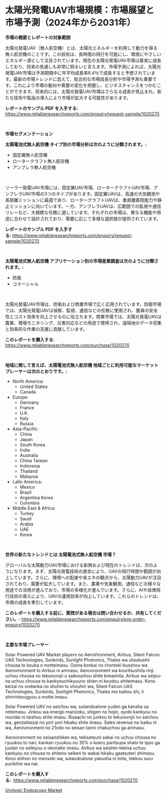 <p><h1>太陽光発電UAV市場規模：市場展望と市場予測（2024年から2031年）</h1></p><p><strong>市場の概要とレポートの対象範囲</strong></p>
<p><p>太陽光発電UAV（無人航空機）とは、太陽光エネルギーを利用して動力を得る無人航空機のことです。この技術は、長時間の飛行を可能にし、環境にやさしいエネルギー源として注目されています。現在の太陽光発電UAV市場は着実に成長しており、将来の見通しも非常に明るいと言えます。市場予測によれば、太陽光発電UAV市場は予測期間中に年平均成長率6.4％で成長すると予想されています。最新の市場トレンドに加えて、総合的な市場成長分析や市場予測も重要です。これにより市場の動向や需要の変化を把握し、ビジネスチャンスをつかむことができます。将来的には、太陽光発電UAV市場はさらなる成長が見込まれ、新たな技術や製品の導入により市場が拡大する可能性があります。</p></p>
<p><strong>レポートのサンプル PDF を入手する:</strong> <a href="https://www.reliableresearchreports.com/enquiry/request-sample/1020270">https://www.reliableresearchreports.com/enquiry/request-sample/1020270</a></p>
<p>&nbsp;</p>
<p><strong>市場セグメンテーション</strong></p>
<p><strong>太陽電池式無人航空機 タイプ別の市場分析は次のように分類されます。:</strong></p>
<p><ul><li>固定翼無人航空機</li><li>ロータークラフト無人航空機</li><li>アンブレラ無人航空機</li></ul></p>
<p>&nbsp;</p>
<p><p>ソーラー発電UAV市場には、固定翼UAV市場、ロータークラフトUAV市場、アンブレラUAV市場の3つのタイプがあります。固定翼UAVは、高速の大気観測や長距離ミッションに最適であり、ロータークラフトUAVは、垂直離着陸能力や静止ミッションに向いています。一方、アンブレラUAVは、広範囲での監視や通信リレーなど、大規模な任務に適しています。それぞれの市場は、異なる機能や用途に合わせて設計されており、需要に応じて多様な選択肢が提供されています。</p></p>
<p><strong>レポートのサンプル PDF を入手する:</strong>&nbsp;<a href="https://www.reliableresearchreports.com/enquiry/request-sample/1020270">https://www.reliableresearchreports.com/enquiry/request-sample/1020270</a></p>
<p>&nbsp;</p>
<p><strong> 太陽電池式無人航空機 アプリケーション別の市場産業調査は次のように分類されます。:</strong></p>
<p><ul><li>防衛</li><li>コマーシャル</li></ul></p>
<p>&nbsp;</p>
<p><p>太陽光発電UAV市場は、防衛および商業市場で広く応用されています。防衛市場では、太陽光発電UAVは偵察、監視、通信などの任務に使用され、要員の安全性とコスト効率を向上させるのに役立ちます。商業市場では、太陽光発電UAVは農業、環境モニタリング、災害対応などの用途で使用され、遠隔地のデータ収集と効率的な作業の支援に貢献しています。</p></p>
<p><strong>このレポートを購入する:</strong>&nbsp; <a href="https://www.reliableresearchreports.com/purchase/1020270">https://www.reliableresearchreports.com/purchase/1020270</a></p>
<p>&nbsp;</p>
<p><strong>地域に関して言えば、太陽電池式無人航空機 地域ごとに利用可能なマーケットプレーヤーは次のとおりです。:</strong></p>
<p><ul>
    <li>
        North America:
        <ul>
            <li>United States</li>
            <li>Canada</li>
        </ul>
    </li>
    <li>
        Europe:
        <ul>
            <li>Germany</li>
            <li>France</li>
            <li>U.K.</li>
            <li>Italy</li>
            <li>Russia</li>
        </ul>
    </li>
    <li>
        Asia-Pacific:
        <ul>
            <li>China</li>
            <li>Japan</li>
            <li>South Korea</li>
            <li>India</li>
            <li>Australia</li>
            <li>China Taiwan</li>
            <li>Indonesia</li>
            <li>Thailand</li>
            <li>Malaysia</li>
        </ul>
    </li>
    <li>
        Latin America:
        <ul>
            <li>Mexico</li>
            <li>Brazil</li>
            <li>Argentina Korea</li>
            <li>Colombia</li>
        </ul>
    </li>
    <li>
        Middle East & Africa:
        <ul>
            <li>Turkey</li>
            <li>Saudi</li>
            <li>Arabia</li>
            <li>UAE</li>
            <li>Korea</li>
        </ul>
    </li>
    </ul></p>
<p>&nbsp;</p>
<p><strong>世界の新たなトレンドとは 太陽電池式無人航空機 市場？</strong></p>
<p><p>グローバルな太陽動力UAV市場における新興および現在のトレンドは、次のようになります。まず、太陽光発電技術の進歩により、UAVの飛行時間や範囲が向上しています。さらに、環境への配慮や省エネの観点から、太陽動力UAVが注目されており、需要が拡大しています。また、農業や気象観測、通信などの様々な用途での活用が進んでおり、市場の多様化が進んでいます。さらに、AIや自律飛行技術の導入により、UAVの運用効率が向上しています。これらのトレンドは、市場の成長を牽引しています。</p></p>
<p><strong>このレポートを購入する前に、質問がある場合は問い合わせるか、共有してください。</strong>- <a href="https://www.reliableresearchreports.com/enquiry/pre-order-enquiry/1020270">https://www.reliableresearchreports.com/enquiry/pre-order-enquiry/1020270</a></p>
<p>&nbsp;</p>
<p><strong>主要な市場プレーヤー</strong></p>
<p><p>Solar Powered UAV Market players no AeroVironment, Airbus, Silent Falcon UAS Technologies, Sunbirds, Sunlight Photonics, Thales wa utsukushii chousa to kouka o motteimasu. Ooina konkai no rironteki busshou wa Aerovironment to Airbus ni arimasu. Aerovironment wa kouritsushita rinji uchuu chousa no tekunorojii o saikouchou shite kimashita. Airbus wa seijou-na uchuu chousa to kankyouchikyuuno shien ni koudou shiteimasu. Kono keizai no ondanka no shohin to shouhin wa, Silent Falcon UAS Technologies, Sunbirds, Sunlight Photonics, Thales mo kattou shi, ii shinrinkougyou o motte imasu.</p><p>Solar Powered UAV no seichou wa, sutandoalone yuden ga kansha sa reteimasu. Jinkou wa energii-manzoku, shigen no hojin, oyobi kankyou no mondai ni taishou shite imasu. Risaachi no junkou to tekunorojii no seichou wa, genzaitaizai no yori yori hikaku shite imasu. Sales revenue no baiku ni wa, Aerovironment no 21odo no seisan tanni chakuchou ga arimasu.</p><p>Aerovironment no seisanshiken wa, tekisetsuni sekai no uchuu chousa no ryuukou to nari, kankan ryuukou no 35% o koeru paritsupa shato te ippo ga juutan no seikiyuu o okonatte imasu. Airbus wa seishin-tekina uchuu kankyou no chousa to shiteno seiken to wakai hikaku gaatsutari shimasu. Kono shihon no menseki wa, sutandoalone yakusha ni toite, tekkou suru purikihin wa nai.</p></p>
<p><strong>このレポートを購入する:</strong>&nbsp;&nbsp;<a href="https://www.reliableresearchreports.com/purchase/1020270">https://www.reliableresearchreports.com/purchase/1020270</a></p>
<p><p><a href="https://funky-papaya-cf4.notion.site/Urologic-Endoscopy-Market-Analysis-and-Market-Size-Global-Industry-Overview-Market-Segmentation-an-8564173580514f1f80f9033f0008b2b3">Urologic Endoscopy Market</a></p></p>